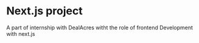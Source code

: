 #  Next.js project
A part of internship with DealAcres witht the role of frontend Development with next.js